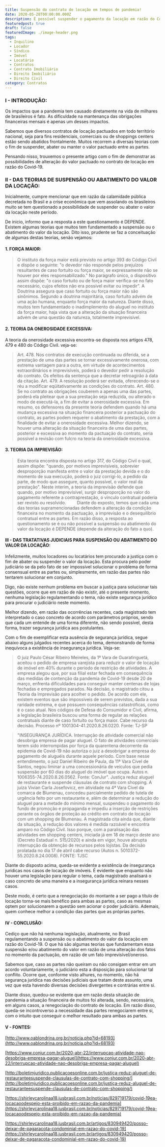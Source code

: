 ```yaml
---
title: Suspensão do contrato de locação em tempos de pandemia!
date: 2020-05-28T00:00:00.000Z
description: É possível suspender o pagamento da locação em razão do Covid-19?
featuredpost: true
draft: false
featuredImage: ./image-header.png
tags:
  - Inquilino
  - Locador
  - Síndico
  - Imóvel
  - Locatário
  - Contratos
  - Contrato Imobiliário
  - Direito Imobiliário
  - Direito Civil
category: Contratos
---
```


### I - INTRODUÇÃO:

Os impactos que a pandemia tem causado diretamente na vida de milhares de brasileiros é fato. As dificuldade na mantenança das obrigações financeiras mensais é apenas um desses impactos.

Sabemos que diversos contratos de locação pactuados em todo território nacional, seja para fins residenciais, comerciais ou de shoppings centers estão sendo abatidos frontalmente. Muitos recorrem a diversas teorias com o fim de suspender, abater ou manter o valor pactuado entre as partes.

Pensando nisso, trouxemos o presente artigo com o fim de demonstrar as possibilidades de alteração do valor pactuado no contrato de locação em razão do Covid-19.

### II - DAS TEORIAS DE SUSPENSÃO OU ABATIMENTO DO VALOR DA LOCAÇÃO:

Inicialmente, cumpre mencionar que em razão da calamidade pública decretada no Brasil e a crise econômica que vem assolando os brasileiros muito se tem questionado a possibilidade de suspender ou abater o valor da locação neste período.

De inicio, informo que a resposta a este questionamento é DEPENDE. Existem algumas teorias que muitos tem fundamentado a suspensão ou o abatimento do valor da locação. Dito isso, prudente se faz a conceituação de algumas destas teorias, senão vejamos:

#### 1. FORÇA MAIOR:

> O instituto da força maior está previsto no artigo 393 do Código Civil e dispõe o seguinte: "o devedor não responde pelos prejuízos resultantes de caso fortuito ou força maior, se expressamente não se houver por eles responsabilizado."
> No parágrafo único, o dispositivo assim dispõe: "o caso fortuito ou de força maior verifica-se no fato necessário, cujos efeitos não era possível evitar ou impedir".
> A Doutrina assegura que caso fortuito ou força maior não são sinônimos. Segundo a doutrina majoritária, caso fortuito advém de uma ação humana, enquanto força maior da natureza.
> Diante disso, muitos tem fundamentado o inadimplemento do aluguel no instituto da força maior, haja vista que a alteração da situação financeira advém de uma questão da natureza, totalmente imprevisível.

#### 2. TEORIA DA ONEROSIDADE EXCESSIVA:

A teoria da onerosidade excessiva encontra-se disposta nos artigos 478, 479 e 480 do Código Civil. veja-se:

> Art. 478. Nos contratos de execução continuada ou diferida, se a prestação de uma das partes se tornar excessivamente onerosa, com extrema vantagem para a outra, em virtude de acontecimentos extraordinários e imprevisíveis, poderá o devedor pedir a resolução do contrato. Os efeitos da sentença que a decretar retroagirão à data da citação.
> Art. 479. A resolução poderá ser evitada, oferecendo-se o réu a modificar eqüitativamente as condições do contrato.
> Art. 480. Se no contrato as obrigações couberem a apenas uma das partes, poderá ela pleitear que a sua prestação seja reduzida, ou alterado o modo de executá-la, a fim de evitar a onerosidade excessiva.
> Em resumo, os defensores da presente teoria defendem quando há uma mudança excessiva na situação financeira posterior a pactuação do contrato, as partes podem requerer o abatimento da prestação, com a finalidade de evitar a onerosidade excessiva.
> Melhor dizendo, se houver uma alteração da situação financeira de uma das partes, posterior e excessiva ao momento da pactuação do contrato, seria possível a revisão com fulcro na teoria da onerosidade excessiva.

#### 3. TEORIA DA IMPREVISÃO:

> Esta teoria encontra disposta no artigo 317, do Código Civil o qual, assim dispõe: "quando, por motivos imprevisíveis, sobrevier desproporção manifesta entre o valor da prestação devida e o do momento de sua execução, poderá o juiz corrigi-lo, a pedido da parte, de modo que assegure, quanto possível, o valor real da prestação".
> Neste interim, a teoria da imprevisão defende que quando, por motivo imprevisível, surgir desproporção no valor do pagamento referente a contraprestação, o vinculo contratual poderia ser revisto ou resolvido.
   Diante do exposto, temos que cada uma das teorias supramencionadas defendem a alteração da condição financeira no momento da pactuação, a imprevisão e o desequilíbrio contratual entre as partes. Em razão disso, a resposta ao questionamento se é ou não possível a suspensão ou abatimento do valor da locação é DEPENDE (depende da alteração do fato a quo).

#### III - DAS TRATATIVAS JUDICIAIS PARA SUSPENSÃO OU ABATIMENTO DO VALOR DA LOCAÇÃO:

Infelizmente, muitos locadores ou locatários tem procurado a justiça com o fim de abater ou suspender o valor da locação. Esta procura pelo poder judiciário se da pelo fato de ser impossível solucionar o problema de forma consensual entre as partes ou, simplesmente, em razão das partes não tentarem solucionar em conjunto.

Digo, não existe nenhum problema em buscar a justiça para solucionar tais questões, ocorre que em razão de não existir, até o presente momento, nenhuma legislação regulamentando o tema, não existe segurança jurídico para procurar o judiciário neste momento.

Melhor dizendo, em razão das ocorrências recentes, cada magistrado tem interpretado o caso concreto de acordo com parâmetros próprios, sendo que cada um entende de uma forma diferente, não sendo possível, desta forma, trazer segurança jurídica aos postulantes.

Com o fim de exemplificar esta ausência de segurança jurídica, segue abaixo alguns julgados recentes acerca do tema, demonstrando de forma inequívoca a existência de insegurança jurídica. Veja-se:

> O juiz Paulo César Ribeiro Meireles, da 1ª Vara de Guaratinguetá, aceitou o pedido de empresa varejista para reduzir o valor de locação de imóvel em 40% durante o período de restrição de atividades. A empresa alegou que, por sua filial estar fechada em consequência das medidas de contenção da pandemia de Covid-19 desde 20 de março, enfrenta dificuldades para conseguir manter centenas de lojas fechadas e empregados parados. Na decisão, o magistrado citou a Teoria da Imprevisão para acolher o pedido. De acordo com ele, existem eventos que são impossíveis de serem previstos, dada a sua raridade extrema, e que possuem consequências catastróficas, como é o caso atual. Nos códigos de Defesa do Consumidor e Civil, afirma, a legislação brasileira buscou uma forma de regular as relações contratuais diante de caso fortuito ou força maior. Cabe recurso da decisão. Processo nº 1001304-41.2020.8.26.0220. Fonte: TJ-SP

> "INSEGURANÇA JURÍDICA. Interrupção de atividade comercial não desobriga empresa de pagar aluguel. O fato de atividades comerciais terem sido interrompidas por força da quarentena decorrente da epidemia de Covid-19 não autoriza o juiz a desobrigar a empresa do pagamento de aluguéis durante aquele período. Com base nesse entendimento, o juiz Daniel Ribeiro de Paula, da 11ª Vara Cível de Santos, negou liminar a uma concessionária de veículos que pedia suspensão por 60 dias do aluguel do imóvel que ocupa. Autos n. 1006355-74.2020.8.26.0562. Fonte: ConJur".
> Justiça reduz aluguel de restaurante e suspende cláusulas de contrato com shopping. A juíza Vivian Carla Josefovicz, em atividade na 4ª Vara Cível da comarca de Blumenau, concedeu parcialmente pedido de tutela de urgência feito por um restaurante e, além de determinar a redução do aluguel para a metade do mínimo mensal, suspendeu o pagamento do fundo de promoção e propaganda e impediu a inserção de restrições perante os órgãos de proteção ao crédito em contrato de locação com um shopping de Blumenau. A magistrada cita ainda que, diante da situação, a redução dos valores é medida razoável e encontra amparo no Código Civil. Isso porque, com a paralisação das atividades em shopping centers, iniciada já em 18 de março deste ano (Decreto Estadual n. 515/2020) e ainda em vigor, houve abrupta interrupção da obtenção de recursos pelos lojistas. Da decisão prolatada no dia 17 de abril cabe recurso (Autos n. 5010372-55.2020.8.24.0008). FONTE: TJSC

Diante do disposto acima, queda-se evidente a existência de insegurança jurídicas nos casos de locação de imóveis. É evidente que enquanto não houver uma legislação para regular o tema, cada magistrado analisará o caso concreto de uma maneira e a insegurança jurídica reinara nesses casos.

Deste modo, é certo que a renegociação do montante a ser pago a título de locação torna-se mais benéfico para ambas as partes, caso as mesmas optem por solucionarem a questão sem acionar o poder judiciário. Ademais, quem conhece melhor a condição das partes que as próprias partes.

#### IV - CONCLUSÃO:

Cediço que não há nenhuma legislação, atualmente, no Brasil regulamentando a suspensão ou o abatimento do valor da locação em razão do Covid-19. O que há são algumas teorias que fundamentam essa suspensão e/ou abatimento do valor em razão de uma alteração dos fatos no momento da pactuação, em razão de um fato imprevisível/oneroso.

Sabemos que, caso as partes não queiram ou não consigam entrar em um acordo voluntariamente, o judiciário esta a disposição para solucionar tal conflito. Ocorre que, conforme visto alhures, no momento, não há segurança jurídica nas decisões judiciais que tratam deste assunto, uma vez que esta havendo diversas decisões divergentes e contrárias entre si.

Diante disso, quedou-se evidente que em razão desta situação de pandemia a situação financeira de muitos foi alterada, sendo, necessário, em alguns casos, a renegociação do contrato de locação. Em razão disso, queda-se incontroverso a necessidade das partes renegociarem entre si, com o intuito que conseguir o melhor resultado para ambas as partes.

#### V - FONTES:

<div>

[http://www.oablondrina.org.br/noticia.php?id=68193](http://www.oablondrina.org.br/noticia.php?id=68193)

[https://www.conjur.com.br/2020-abr-22/interrupcao-atividade-nao-desobriga-empresa-pagar-aluguel](https://www.conjur.com.br/2020-abr-22/interrupcao-atividade-nao-desobriga-empresa-pagar-aluguel)

[http://boletimjuridico.publicacoesonline.com.br/justiça-reduz-aluguel-de-restauranteesuspende-clausulas-de-contrato-com-shopping/](http://boletimjuridico.publicacoesonline.com.br/justiça-reduz-aluguel-de-restauranteesuspende-clausulas-de-contrato-com-shopping/)

[https://shirleycarolinaa18.jusbrasil.com.br/noticias/829719179/covid-19ea-locacaoodespejo-esta-proibido-em-razao-da-pandemia](https://shirleycarolinaa18.jusbrasil.com.br/noticias/829719179/covid-19ea-locacaoodespejo-esta-proibido-em-razao-da-pandemia)

[https://shirleycarolinaa18.jusbrasil.com.br/artigos/830949420/posso-deixar-de-pagaracota-condominial-em-razao-do-covid-19](https://shirleycarolinaa18.jusbrasil.com.br/artigos/830949420/posso-deixar-de-pagaracota-condominial-em-razao-do-covid-19)

</div>

